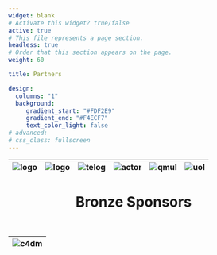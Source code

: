 ```yaml
---
widget: blank
# Activate this widget? true/false
active: true
# This file represents a page section.
headless: true
# Order that this section appears on the page.
weight: 60

title: Partners

design:
  columns: "1"
  background: 
     gradient_start: "#FDF2E9"
     gradient_end: "#F4ECF7"
     text_color_light: false
# advanced:
# css_class: fullscreen
---
```


<div align="center">

|![logo](logos/logo1.png)|![logo](logos/logo-en.svg)|![telog](logos/logo5.png)|![actor](logos/logo4.png)| ![qmul](logos/qmul.png)|![uol](logos/logo3b.png)| 
| :---: | :---: | :---: | :---: | :---: |:---: |

<!-- ![logo](logos/sshrc.png) -->

# Bronze Sponsors
<br/>
  
|![c4dm](logos/c4dm.png)| 
| :---: |

</div>
